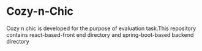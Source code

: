 # Cozy-n-Chic
Cozy n chic is developed for the purpose of evaluation task.This repository contains react-based-front end directory and spring-boot-based backend directory
